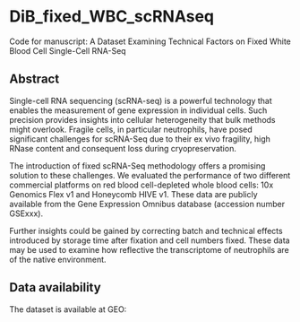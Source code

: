 # DiB_fixed_WBC_scRNAseq
Code for manuscript: A Dataset Examining Technical Factors on Fixed White Blood Cell Single-Cell RNA-Seq

## Abstract

Single-cell RNA sequencing (scRNA-seq) is a powerful technology that enables the measurement of gene expression in individual cells. Such precision provides insights into cellular heterogeneity that bulk methods might overlook. Fragile cells, in particular neutrophils, have posed significant challenges for scRNA-Seq due to their ex vivo fragility, high RNase content and consequent loss during cryopreservation.

The introduction of fixed scRNA-Seq methodology offers a promising solution to these challenges. We evaluated the performance of two different commercial platforms on red blood cell-depleted whole blood cells: 10x Genomics Flex v1 and Honeycomb HIVE v1.
These data are publicly available from the Gene Expression Omnibus database (accession number GSExxx).

Further insights could be gained by correcting batch and technical effects introduced by storage time after fixation and cell numbers fixed. These data may be used to examine how reflective the transcriptome of neutrophils are of the native environment.

## Data availability

The dataset is available at GEO: